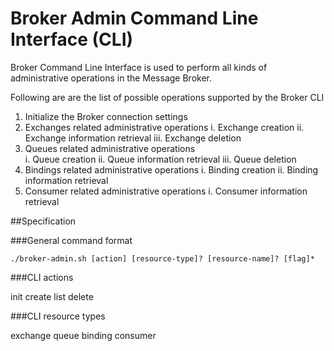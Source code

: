 # Broker Admin Command Line Interface (CLI)

Broker Command Line Interface is used to perform all kinds of administrative operations in the Message Broker. 

Following are are the list of possible operations supported by the Broker CLI 

1. Initialize the Broker connection settings
2. Exchanges related administrative operations
    i. Exchange creation
    ii. Exchange information retrieval
    iii. Exchange deletion
3. Queues related administrative operations    
    i. Queue creation
    ii. Queue information retrieval
    iii. Queue deletion
4. Bindings related administrative operations
    i. Binding creation
    ii. Binding information retrieval
5. Consumer related administrative operations
    i. Consumer information retrieval


##Specification

###General command format

`./broker-admin.sh [action] [resource-type]? [resource-name]? [flag]*`

###CLI actions

init
create
list
delete
 
###CLI resource types

exchange
queue
binding
consumer